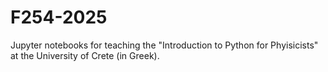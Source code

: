 # F254-2025

Jupyter notebooks for teaching the "Introduction to Python for Phyisicists" at the University of Crete (in Greek). 
